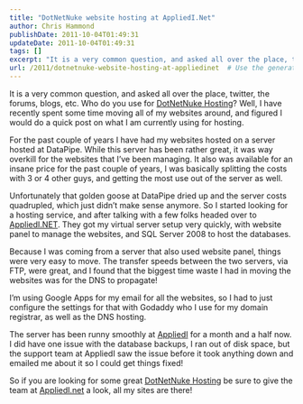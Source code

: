 ```yaml
---
title: "DotNetNuke website hosting at AppliedI.Net"
author: Chris Hammond
publishDate: 2011-10-04T01:49:31
updateDate: 2011-10-04T01:49:31
tags: []
excerpt: "It is a very common question, and asked all over the place, twitter, the forums, blogs, etc. Who do you use for DotNetNuke Hosting? Well, I have recently spent some time moving all of my websites around, and figured I would do a quick post on what I am currently using for hosting."
url: /2011/dotnetnuke-website-hosting-at-appliedinet  # Use the generated URL with year
---
```

<p>It is a very common question, and asked all over the place, twitter, the forums, blogs, etc. Who do you use for <a href="https://www.appliedi.net" target="_blank">DotNetNuke Hosting</a>? Well, I have recently spent some time moving all of my websites around, and figured I would do a quick post on what I am currently using for hosting.</p>  <p>For the past couple of years I have had my websites hosted on a server hosted at DataPipe. While this server has been rather great, it was way overkill for the websites that I’ve been managing. It also was available for an insane price for the past couple of years, I was basically splitting the costs with 3 or 4 other guys, and getting the most use out of the server as well.</p>  <p>Unfortunately that golden goose at DataPipe dried up and the server costs quadrupled, which just didn’t make sense anymore. So I started looking for a hosting service, and after talking with a few folks headed over to <a href="https://www.appliedi.net" target="_blank">AppliedI.NET</a>. They got my virtual server setup very quickly, with website panel to manage the websites, and SQL Server 2008 to host the databases.</p>  <p>Because I was coming from a server that also used website panel, things were very easy to move. The transfer speeds between the two servers, via FTP, were great, and I found that the biggest time waste I had in moving the websites was for the DNS to propagate!</p>  <p>I’m using Google Apps for my email for all the websites, so I had to just configure the settings for that with Godaddy who I use for my domain registrar, as well as the DNS hosting.</p>  <p>The server has been runny smoothly at <a href="https://www.appliedi.net" target="_blank">AppliedI</a> for a month and a half now. I did have one issue with the database backups, I ran out of disk space, but the support team at AppliedI saw the issue before it took anything down and emailed me about it so I could get things fixed!</p>  <p>So if you are looking for some great <a href="https://www.appliedi.net" target="_blank">DotNetNuke Hosting</a> be sure to give the team at <a href="https://www.appliedi.net" target="_blank">AppliedI.net</a> a look, all my sites are there!</p>
